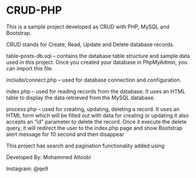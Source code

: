 # CRUD-PHP

This is a sample project developed as CRUD with PHP, MySQL and Bootstrap. 

CRUD stands for Create, Read, Update and Delete database records.
 
table-posts-db.sql – contains the database table structure and sample data used in this project. Once you created your database in PhpMyAdmin, you can import this file.

include/connect.php – used for database connection and configuration.

index.php – used for reading records from the database. It uses an HTML table to display the data retrieved from the MySQL database.

process.php – used for creating, updating, deleting a record. It uses an HTML form which will be filled out with data for creating or updating.it also accepts an “id” parameter to delete the record. Once it execute the delete query, it will redirect the user to the index.php page and show Bootstrap alert message for 10 second and then disappear

This project has search and pagination functionality added using   

Developed By: Mohammed Altoobi 

Instagram: @qe9
